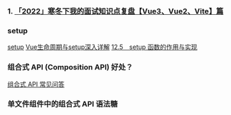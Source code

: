 ### 1. [「2022」寒冬下我的面试知识点复盘【Vue3、Vue2、Vite】篇](https://juejin.cn/post/7166446028266733581)

### setup
[setup](https://blog.csdn.net/qq_40340943/article/details/124381843)
[Vue生命周期与setup深入详解](https://www.jb51.net/article/263754.htm)
[12.5　setup 函数的作用与实现](https://weread.qq.com/web/reader/c5c32170813ab7177g0181aek98f3284021498f137082c2e?)

### 组合式 API (Composition API) 好处？
[组合式 API 常见问答](https://cn.vuejs.org/guide/extras/composition-api-faq.html)

### 单文件组件中的组合式 API 语法糖 <script setup>
[<script setup>](https://cn.vuejs.org/api/sfc-script-setup.html)

### Teleport 组件
[Teleport 组件](https://cn.vuejs.org/guide/built-ins/teleport.html)
[14.2　Teleport 组件的实现原理](https://weread.qq.com/web/reader/c5c32170813ab7177g0181aekb6d32b90216b6d767d2f0dc?)

### vue3生命周期
[Vue 3 生命周期完整指南](https://segmentfault.com/a/1190000039680245)

### 2. [最全的 Vue 面试题+详解答案](https://www.cnblogs.com/wenshaochang123/p/14888494.html)

### 3. [vue 高频面试题（2023）](https://blog.csdn.net/jiang7701037/article/details/134700415)

### 4. [出一个 vue 的场景题，写一个垂直居中的弹窗，希望不是通过组件注入的方式，而是要用的时候才创建这个弹窗；创建的方式是通过 createDialog 的形式；（是通过 vue.extend)](https://blog.csdn.net/qq_63358859/article/details/125442312)

### 5. [双向绑定原理](https://blog.csdn.net/qq_63358859/article/details/125442312)

### 6. [Object.definePropoty](https://blog.csdn.net/qq_63358859/article/details/125442312)

### 7. [vue 写组件的时候，怎么做渲染优化](https://www.baidu.com/s?ie=utf-8&f=8&rsv_bp=1&tn=baidu&wd=vue%E5%86%99%E7%BB%84%E4%BB%B6%E7%9A%84%E6%97%B6%E5%80%99%EF%BC%8C%E6%80%8E%E4%B9%88%E5%81%9A%E6%B8%B2%E6%9F%93%E4%BC%98%E5%8C%96&oq=%25E5%2586%2599%25E7%25BB%2584%25E4%25BB%25B6%25E7%259A%2584%25E6%2597%25B6%25E5%2580%2599%252C%25E6%2580%258E%25E4%25B9%2588%25E5%2581%259A%25E6%25B8%25B2%25E6%259F%2593%25E4%25BC%2598%25E5%258C%2596&rsv_pq=e377bb1f00045885&rsv_t=ffd154hYY%2FPMeaEyBjfUKIYuA0FNUFWtvno0vh37QlucPYoG9qtwujWNyPY&rqlang=cn&rsv_dl=tb&rsv_enter=1&rsv_btype=t&inputT=540&rsv_sug3=9&rsv_sug1=7&rsv_sug7=100&rsv_sug2=0&rsv_sug4=1292)

####  MVVM MVC MVP
[MVC 和 MVVM 的区别 ](https://www.cnblogs.com/luckest/p/16917400.html)
[MVC，MVP 和 MVVM 的图示](https://www.ruanyifeng.com/blog/2015/02/mvcmvp_mvvm.html)
[MVC、MVP、MVVM模型](https://www.cnblogs.com/keyng/p/12920183.html)

React 和 Vue 的区别如下：

#### 监听数据变化的实现原理不同

Vue 通过 getter/setter 以及一些函数的劫持，能精确知道数据变化，不需要特别的优化就能达到很好的性能。React 默认是通过比较引用的方式进行的，当应用的状态被改变时，全部子组件都会重新渲染，可能导致大量不必要的 VDOM 的重新渲染，需要通过 PureComponent/shouldComponentUpdate 这个生命周期方法来进行控制。

#### 数据流的不同

Vue 默认支持双向数据绑定。但 React 一直提倡的是单向数据流，称之为 onChange/setState()模式。

#### 框架本质不同

Vue 是 MVVM 模式的框架，由 MVC 发展而来，拥有视图层、模型层以及控制层。而 React 是前端组件化框架，是由后端组件化发展而来，React 只是一个视图层。

#### 组件写法不一样

React 推荐的做法是 JSX+inline style，也就是把 HTML 和 CSS 全都写进 JavaScript 了。Vue 则是把 HTML、CSS、JS 都整合在一个页面内。

#### 状态管理不同

Vue 使用 Vuex 进行状态管理，其数据是可变的。React 使用 Redux 进行状态管理，Redux 的数据是不可变的。

#### 学习曲线不同

React 学习曲线相对较陡，尤其是当引入数据流管理工具时，需要花费更多时间掌握。Vue 学习曲线相对较缓，API 设计更为直观，文档也非常友好，初学者可以更快上手。

#### [computed 的实现原理 ](https://weread.qq.com/web/reader/c5c32170813ab7177g0181aekd3d322001ad3d9446802347?)

#### [Vue 的整个实现原理](Vue的整个实现原理)

#### [Watch 的运行原理](https://weread.qq.com/web/reader/c5c32170813ab7177g0181aekd3d322001ad3d9446802347?)

#### [Vue 的数据为什么频繁变化但只会更新一次](https://blog.51cto.com/u_10887428/5148470)

#### [vue3 diff 算法的优化]

[vue3 diff 算法优化](https://blog.51cto.com/u_10887428/5148470)

#### [从:key 的角度，来看 Vue3 中 diff 算法的实现原理（多图详解）]
[vue3 diff 算法优化](https://blog.csdn.net/weixin_46163658/article/details/122563297)

#### [eventBus介绍,和vuex对比，优缺点]
[Vue事件总线（EventBus）使用指南：详细解析与实战应用](https://blog.csdn.net/shanghai597/article/details/130965196)

#### [【Vue】组件传值的六种方法]
[【Vue】组件传值的六种方法](https://www.cnblogs.com/liliuyu/p/13590853.html)

#### [vue的双向绑定缺点]
[vue双向数据绑定的缺点](https://localsite.baidu.com/okam/pages/article/index?articleId=20116233&ucid=n1DvP1c3nHf&categoryLv1=%E6%95%99%E8%82%B2%E5%9F%B9%E8%AE%AD&ch=54&srcid=10004)

#### [defineProperties缺点, 为什么使用proxy]
[关于Object.defineProperty 的基础知识](https://www.cnblogs.com/zjjDaily/p/11227623.html)
[https://blog.csdn.net/qq_38290251/article/details/135280017](https://blog.csdn.net/qq_38290251/article/details/135280017)

#### [proxy 会全部属性代理吗]
[什么是proxy](https://es6.ruanyifeng.com/#docs/proxy)
[为什么需要reflect]](https://es6.ruanyifeng.com/#docs/reflect)

#### 30 道 Vue 面试题，超详细（自测 Vue 掌握程度）
[30 道 Vue 面试题，超详细（自测 Vue 掌握程度）](https://zhuanlan.zhihu.com/p/644543319)

![Alt text](image.png)

#### vue中nextTick的实现，结合浏览器事件循环机制说一下？
[vm.$nextTick](https://weread.qq.com/web/reader/f8632810723f0231f86d9aakb6d32b90216b6d767d2f0dc?)
[nextTick](https://ustbhuangyi.github.io/vue-analysis/v2/reactive/next-tick.html#vue-%E7%9A%84%E5%AE%9E%E7%8E%B0)
[Vue的异步更新策略]
[Vue.nextTick和vm.$nextTick区别](https://cn.vuejs.org/api/component-instance.html#nexttick)
[NextTick的版本迭代变化]

#### 一文彻底搞懂Vue中scoped和/deep/原理
[一文彻底搞懂Vue中scoped和/deep/原理](https://www.jb51.net/javascript/294585dol.htm#_label1)

##### 深入理解CSS中的层叠上下文和层叠顺序
[深入理解CSS中的层叠上下文和层叠顺序](https://www.zhangxinxu.com/wordpress/2016/01/understand-css-stacking-context-order-z-index/)